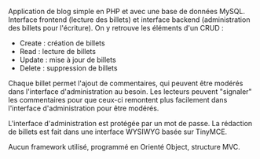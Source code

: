 Application de blog simple en PHP et avec une base de données MySQL. Interface frontend (lecture des billets) et interface backend (administration des billets pour l'écriture). On y retrouve les éléments d'un CRUD :

- Create : création de billets
- Read : lecture de billets
- Update : mise à jour de billets
- Delete : suppression de billets

Chaque billet permet l'ajout de commentaires, qui peuvent être modérés dans l'interface d'administration au besoin.
Les lecteurs peuvent "signaler" les commentaires pour que ceux-ci remontent plus facilement dans l'interface d'administration pour être modérés.

L'interface d'administration est protégée par un mot de passe. La rédaction de billets est fait dans une interface WYSIWYG basée sur TinyMCE.

Aucun framework utilisé, programmé en Orienté Object, structure MVC.
